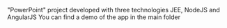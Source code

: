 "PowerPoint" project developed with three technologies JEE, NodeJS and AngularJS
You can find a demo of the app in the main folder
